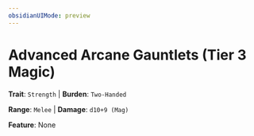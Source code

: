 ```yaml
---
obsidianUIMode: preview
---
```

# Advanced Arcane Gauntlets (Tier 3 Magic)

**Trait**: `Strength` | **Burden**: `Two-Handed`

**Range**: `Melee` | **Damage**: `d10+9 (Mag)`

**Feature**: None

